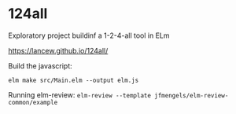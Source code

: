 # 124all
Exploratory project buildinf a 1-2-4-all tool in ELm

https://lancew.github.io/124all/


Build the javascript:
```
elm make src/Main.elm --output elm.js
```

Running elm-review: `elm-review --template jfmengels/elm-review-common/example`
